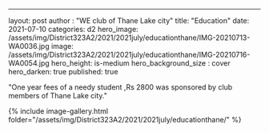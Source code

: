 ---
layout: post
author : "WE club of Thane Lake city"
title:  "Education"
date:   2021-07-10
categories: d2
hero_image: /assets/img/District323A2/2021/2021july/educationthane/IMG-20210713-WA0036.jpg
image: /assets/img/District323A2/2021/2021july/educationthane/IMG-20210716-WA0054.jpg
hero_height: is-medium
hero_background_size : cover
hero_darken: true
published: true




"One year fees of a needy student ,Rs 2800 was sponsored by club members of Thane Lake city."



{% include image-gallery.html folder="/assets/img/District323A2/2021/2021july/educationthane/" %}
